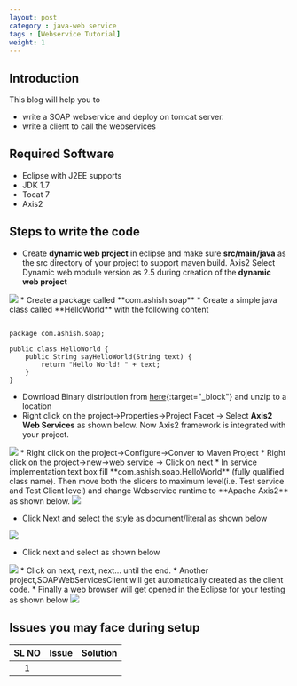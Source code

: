 ```yaml
---
layout: post
category : java-web service
tags : [Webservice Tutorial]
weight: 1
---
```


## Introduction

This blog will help you to 


 * write a SOAP webservice and deploy on tomcat server.
 * write a client to call the webservices
 

## Required Software


 * Eclipse with J2EE supports
 * JDK 1.7
 * Tocat 7
 * Axis2
 
## Steps to write the code


 * Create **dynamic web project** in eclipse and make sure **src/main/java** as the src directory of your project to support maven build. Axis2 Select Dynamic web module version as 2.5 during creation of the **dynamic web project**  
 <img src="https://cloud.githubusercontent.com/assets/11231867/7744201/ef82a2b4-ffbe-11e4-87a5-fe83c57135e2.png"/>  
 * Create a package called **com.ashish.soap**
 * Create a simple java class called **HelloWorld** with the following content

<pre class="prettyprint highlight"><code class="language-java" data-lang="java">
package com.ashish.soap;

public class HelloWorld {
	public String sayHelloWorld(String text) {
		return "Hello World! " + text;
	}
}
</code></pre>

 * Download Binary distribution from [here](http://axis.apache.org/axis2/java/core/download.cgi){:target="_block"} and unzip to a location
 * Right click on the project->Properties->Project Facet -> Select **Axis2 Web Services** as shown below. Now Axis2 framework is integrated with your project.  
<img src="https://cloud.githubusercontent.com/assets/11231867/7744133/6bdae14c-ffbe-11e4-9af8-e4ed3197f440.png"/>  
 * Right click on the project->Configure->Conver to Maven Project
 * Right click on the project->new->web service -> Click on next
 * In service implementation text box fill **com.ashish.soap.HelloWorld** (fully qualified class name). Then move both the sliders to maximum level(i.e. Test service and Test Client level) and change Webservice runtime to **Apache Axis2** as shown below.
 
<img src="https://cloud.githubusercontent.com/assets/11231867/7744459/09626fd2-ffc1-11e4-9122-f430cd318e8d.png"/>

 * Click Next and select the style as document/literal as shown below
 
 <img src="https://cloud.githubusercontent.com/assets/11231867/7726772/e0a3605a-ff21-11e4-8d06-8b0cc815da40.png"/>
 <!--<img src="https://cloud.githubusercontent.com/assets/11231867/7726540/87607736-ff20-11e4-8e8c-f413dde71e00.png"/>-->

 * Click next and select as shown below  
 <img src="https://cloud.githubusercontent.com/assets/11231867/7744477/3c818312-ffc1-11e4-8ed8-bcee8cdec0ff.png"/>  
 * Click on next, next, next... until the end.
 * Another project,SOAPWebServicesClient will get automatically created as the client code.
 * Finally a web browser will get opened in the Eclipse for your testing as shown below
 <img src="https://cloud.githubusercontent.com/assets/11231867/7744573/3a25657e-ffc2-11e4-8a1a-cd399fbb4ae4.png"/>
 
## Issues you may face during setup

SL NO | Issue | Solution
:---: | :--- | :---
1 |  | 
